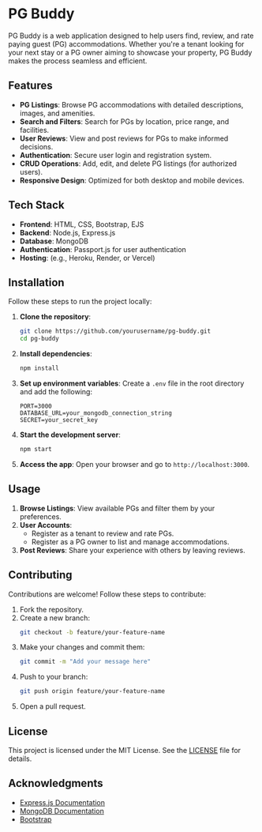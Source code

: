 
# PG Buddy

PG Buddy is a web application designed to help users find, review, and rate paying guest (PG) accommodations. Whether you're a tenant looking for your next stay or a PG owner aiming to showcase your property, PG Buddy makes the process seamless and efficient.

## Features

- **PG Listings**: Browse PG accommodations with detailed descriptions, images, and amenities.
- **Search and Filters**: Search for PGs by location, price range, and facilities.
- **User Reviews**: View and post reviews for PGs to make informed decisions.
- **Authentication**: Secure user login and registration system.
- **CRUD Operations**: Add, edit, and delete PG listings (for authorized users).
- **Responsive Design**: Optimized for both desktop and mobile devices.

## Tech Stack

- **Frontend**: HTML, CSS, Bootstrap, EJS
- **Backend**: Node.js, Express.js
- **Database**: MongoDB
- **Authentication**: Passport.js for user authentication
- **Hosting**: (e.g., Heroku, Render, or Vercel)

## Installation

Follow these steps to run the project locally:

1. **Clone the repository**:
   ```bash
   git clone https://github.com/yourusername/pg-buddy.git
   cd pg-buddy
   ```

2. **Install dependencies**:
   ```bash
   npm install
   ```

3. **Set up environment variables**:
   Create a `.env` file in the root directory and add the following:
   ```env
   PORT=3000
   DATABASE_URL=your_mongodb_connection_string
   SECRET=your_secret_key
   ```

4. **Start the development server**:
   ```bash
   npm start
   ```

5. **Access the app**:
   Open your browser and go to `http://localhost:3000`.

## Usage

1. **Browse Listings**: View available PGs and filter them by your preferences.
2. **User Accounts**: 
   - Register as a tenant to review and rate PGs.
   - Register as a PG owner to list and manage accommodations.
3. **Post Reviews**: Share your experience with others by leaving reviews.

## Contributing

Contributions are welcome! Follow these steps to contribute:

1. Fork the repository.
2. Create a new branch:
   ```bash
   git checkout -b feature/your-feature-name
   ```
3. Make your changes and commit them:
   ```bash
   git commit -m "Add your message here"
   ```
4. Push to your branch:
   ```bash
   git push origin feature/your-feature-name
   ```
5. Open a pull request.

## License

This project is licensed under the MIT License. See the [LICENSE](LICENSE) file for details.

## Acknowledgments

- [Express.js Documentation](https://expressjs.com/)
- [MongoDB Documentation](https://www.mongodb.com/docs/)
- [Bootstrap](https://getbootstrap.com/)
